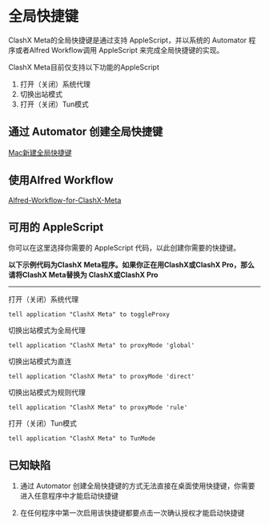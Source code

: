  # 全局快捷键

ClashX Meta的全局快捷键是通过支持 AppleScript，并以系统的 Automator 程序或者Alfred Workflow调用 AppleScript 来完成全局快捷键的实现。

ClashX Meta目前仅支持以下功能的AppleScript

1.  打开（关闭）系统代理
2.  切换出站模式
3.  打开（关闭）Tun模式

## 通过 Automator 创建全局快捷键

[Mac新建全局快捷键](https://www.jianshu.com/p/afee9aeb41a8)

## 使用Alfred Workflow

[Alfred-Workflow-for-ClashX-Meta](https://github.com/hbsgithub/Alfred-Workflow-for-ClashX-Meta)

## 可用的 AppleScript 

你可以在这里选择你需要的 AppleScript 代码，以此创建你需要的快捷键。 

**以下示例代码为ClashX Meta程序。如果你正在用ClashX或ClashX Pro，那么请将ClashX Meta替换为 ClashX或ClashX Pro**

---

打开（关闭）系统代理

`tell application "ClashX Meta" to toggleProxy`

切换出站模式为全局代理

`tell application "ClashX Meta" to proxyMode 'global'`

切换出站模式为直连

`tell application "ClashX Meta" to proxyMode 'direct'`

切换出站模式为规则代理

`tell application "ClashX Meta" to proxyMode 'rule'`

打开（关闭）Tun模式

`tell application "ClashX Meta" to TunMode`

## 已知缺陷

1. 通过 Automator 创建全局快捷键的方式无法直接在桌面使用快捷键，你需要进入任意程序中才能启动快捷键
   
2. 在任何程序中第一次启用该快捷键都要点击一次确认授权才能启动快捷键